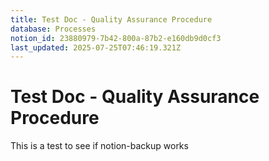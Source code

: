 ```yaml
---
title: Test Doc - Quality Assurance Procedure
database: Processes
notion_id: 23880979-7b42-800a-87b2-e160db9d0cf3
last_updated: 2025-07-25T07:46:19.321Z
---
```


# Test Doc - Quality Assurance Procedure


This is a test to see if notion-backup works

